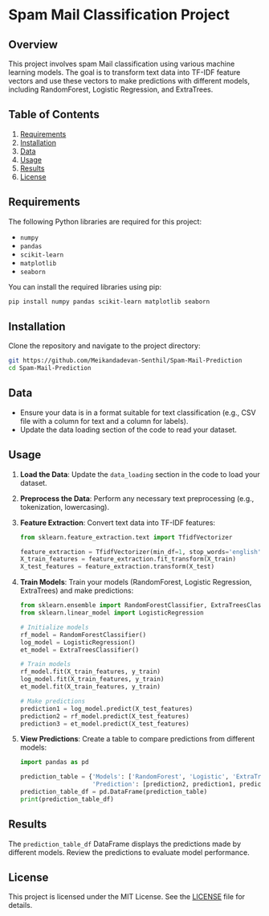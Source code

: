# Spam Mail Classification Project

## Overview

This project involves spam Mail classification using various machine learning models. The goal is to transform text data into TF-IDF feature vectors and use these vectors to make predictions with different models, including RandomForest, Logistic Regression, and ExtraTrees.

## Table of Contents

1. [Requirements](#requirements)
2. [Installation](#installation)
3. [Data](#data)
4. [Usage](#usage)
5. [Results](#results)
6. [License](#license)

## Requirements

The following Python libraries are required for this project:

- `numpy`
- `pandas`
- `scikit-learn`
- `matplotlib`
- `seaborn`

You can install the required libraries using pip:

```bash
pip install numpy pandas scikit-learn matplotlib seaborn
```

## Installation

Clone the repository and navigate to the project directory:

```bash
git https://github.com/Meikandadevan-Senthil/Spam-Mail-Prediction
cd Spam-Mail-Prediction
```

## Data

- Ensure your data is in a format suitable for text classification (e.g., CSV file with a column for text and a column for labels).
- Update the data loading section of the code to read your dataset.

## Usage

1. **Load the Data**:
   Update the `data_loading` section in the code to load your dataset.

2. **Preprocess the Data**:
   Perform any necessary text preprocessing (e.g., tokenization, lowercasing).

3. **Feature Extraction**:
   Convert text data into TF-IDF features:
   ```python
   from sklearn.feature_extraction.text import TfidfVectorizer

   feature_extraction = TfidfVectorizer(min_df=1, stop_words='english')
   X_train_features = feature_extraction.fit_transform(X_train)
   X_test_features = feature_extraction.transform(X_test)
   ```

4. **Train Models**:
   Train your models (RandomForest, Logistic Regression, ExtraTrees) and make predictions:
   ```python
   from sklearn.ensemble import RandomForestClassifier, ExtraTreesClassifier
   from sklearn.linear_model import LogisticRegression

   # Initialize models
   rf_model = RandomForestClassifier()
   log_model = LogisticRegression()
   et_model = ExtraTreesClassifier()

   # Train models
   rf_model.fit(X_train_features, y_train)
   log_model.fit(X_train_features, y_train)
   et_model.fit(X_train_features, y_train)

   # Make predictions
   prediction1 = log_model.predict(X_test_features)
   prediction2 = rf_model.predict(X_test_features)
   prediction3 = et_model.predict(X_test_features)
   ```

5. **View Predictions**:
   Create a table to compare predictions from different models:
   ```python
   import pandas as pd

   prediction_table = {'Models': ['RandomForest', 'Logistic', 'ExtraTree'],
                       'Prediction': [prediction2, prediction1, prediction3]}
   prediction_table_df = pd.DataFrame(prediction_table)
   print(prediction_table_df)
   ```

## Results

The `prediction_table_df` DataFrame displays the predictions made by different models. Review the predictions to evaluate model performance.

## License

This project is licensed under the MIT License. See the [LICENSE](LICENSE) file for details.
